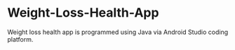 # Weight-Loss-Health-App
Weight loss health app is programmed using Java via Android Studio coding platform. 
